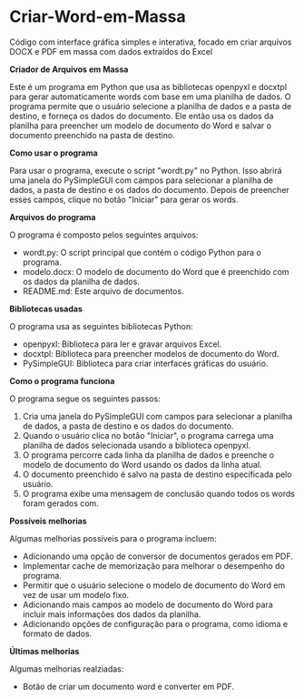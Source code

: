 # Criar-Word-em-Massa
Código com interface gráfica simples e interativa, focado em criar arquivos DOCX e PDF em massa com dados extraídos do Excel

**Criador de Arquivos em Massa**

Este é um programa em Python que usa as bibliotecas openpyxl e docxtpl para gerar automaticamente words com base em uma planilha de dados. O programa permite que o usuário selecione a planilha de dados e a pasta de destino, e forneça os dados do documento. Ele então usa os dados da planilha para preencher um modelo de documento do Word e salvar o documento preenchido na pasta de destino.

**Como usar o programa**

Para usar o programa, execute o script "wordt.py" no Python. Isso abrirá uma janela do PySimpleGUI com campos para selecionar a planilha de dados, a pasta de destino e os dados do documento. Depois de preencher esses campos, clique no botão "Iniciar" para gerar os words.

**Arquivos do programa**

O programa é composto pelos seguintes arquivos:

- wordt.py: O script principal que contém o código Python para o programa.
- modelo.docx: O modelo de documento do Word que é preenchido com os dados da planilha de dados.
- README.md: Este arquivo de documentos.

**Bibliotecas usadas**

O programa usa as seguintes bibliotecas Python:

- openpyxl: Biblioteca para ler e gravar arquivos Excel.
- docxtpl: Biblioteca para preencher modelos de documento do Word.
- PySimpleGUI: Biblioteca para criar interfaces gráficas do usuário.

**Como o programa funciona**

O programa segue os seguintes passos:

1. Cria uma janela do PySimpleGUI com campos para selecionar a planilha de dados, a pasta de destino e os dados do documento.
1. Quando o usuário clica no botão "Iniciar", o programa carrega uma planilha de dados selecionada usando a biblioteca openpyxl.
1. O programa percorre cada linha da planilha de dados e preenche o modelo de documento do Word usando os dados da linha atual.
1. O documento preenchido é salvo na pasta de destino especificada pelo usuário.
1. O programa exibe uma mensagem de conclusão quando todos os words foram gerados com.

**Possíveis melhorias**

Algumas melhorias possíveis para o programa incluem:

- Adicionando uma opção de conversor de documentos gerados em PDF.
- Implementar cache de memorização para melhorar o desempenho do programa.
- Permitir que o usuário selecione o modelo de documento do Word em vez de usar um modelo fixo.
- Adicionando mais campos ao modelo de documento do Word para incluir mais informações dos dados da planilha.
- Adicionando opções de configuração para o programa, como idioma e formato de dados.

**Últimas melhorias**

Algumas melhorias realziadas:

- Botão de criar um documento word e converter em PDF.
